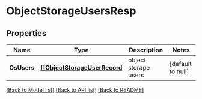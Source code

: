 # ObjectStorageUsersResp

## Properties
Name | Type | Description | Notes
------------ | ------------- | ------------- | -------------
**OsUsers** | [**[]ObjectStorageUserRecord**](ObjectStorageUserRecord.md) | object storage users | [default to null]

[[Back to Model list]](../README.md#documentation-for-models) [[Back to API list]](../README.md#documentation-for-api-endpoints) [[Back to README]](../README.md)


